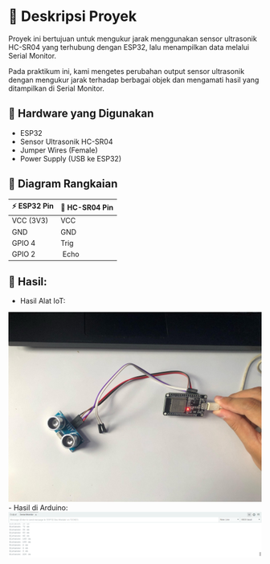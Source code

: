 # 📘 Deskripsi Proyek
Proyek ini bertujuan untuk mengukur jarak menggunakan sensor ultrasonik HC-SR04 yang terhubung dengan ESP32, lalu menampilkan data melalui Serial Monitor.

Pada praktikum ini, kami mengetes perubahan output sensor ultrasonik dengan mengukur jarak terhadap berbagai objek dan mengamati hasil yang ditampilkan di Serial Monitor.

## 🔧 **Hardware yang Digunakan**
- ESP32
- Sensor Ultrasonik HC-SR04
- Jumper Wires (Female)
- Power Supply (USB ke ESP32)

## 📡 **Diagram Rangkaian**
| ⚡ ESP32 Pin | 🔗 HC-SR04 Pin |
|------------|--------------|
| VCC (3V3)  | VCC |
| GND  | GND |
| GPIO 4  | Trig |
| GPIO 2 | Echo |


## 🚀 **Hasil:**
- Hasil Alat IoT:
<img src = "image2.jpg">
- Hasil di Arduino:
<img src = "image.png">
